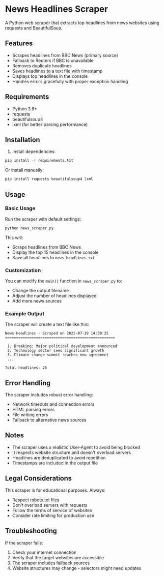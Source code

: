 # News Headlines Scraper

A Python web scraper that extracts top headlines from news websites using requests and BeautifulSoup.

## Features

- Scrapes headlines from BBC News (primary source)
- Fallback to Reuters if BBC is unavailable
- Removes duplicate headlines
- Saves headlines to a text file with timestamp
- Displays top headlines in the console
- Handles errors gracefully with proper exception handling

## Requirements

- Python 3.6+
- requests
- beautifulsoup4
- lxml (for better parsing performance)

## Installation

1. Install dependencies:
```bash
pip install -r requirements.txt
```

Or install manually:
```bash
pip install requests beautifulsoup4 lxml
```

## Usage

### Basic Usage

Run the scraper with default settings:
```bash
python news_scraper.py
```

This will:
- Scrape headlines from BBC News
- Display the top 15 headlines in the console
- Save all headlines to `news_headlines.txt`

### Customization

You can modify the `main()` function in `news_scraper.py` to:
- Change the output filename
- Adjust the number of headlines displayed
- Add more news sources

### Example Output

The scraper will create a text file like this:

```
News Headlines - Scraped on 2025-07-19 14:30:25
==================================================

 1. Breaking: Major political development announced
 2. Technology sector sees significant growth
 3. Climate change summit reaches new agreement
 ...

Total headlines: 25
```

## Error Handling

The scraper includes robust error handling:
- Network timeouts and connection errors
- HTML parsing errors
- File writing errors
- Fallback to alternative news sources

## Notes

- The scraper uses a realistic User-Agent to avoid being blocked
- It respects website structure and doesn't overload servers
- Headlines are deduplicated to avoid repetition
- Timestamps are included in the output file

## Legal Considerations

This scraper is for educational purposes. Always:
- Respect robots.txt files
- Don't overload servers with requests
- Follow the terms of service of websites
- Consider rate limiting for production use

## Troubleshooting

If the scraper fails:
1. Check your internet connection
2. Verify that the target websites are accessible
3. The scraper includes fallback sources
4. Website structures may change - selectors might need updates
